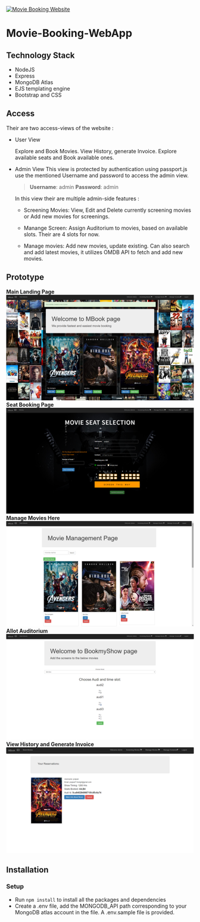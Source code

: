 


[![Movie Booking Website](/sample/movie_booking.gif)]()

# Movie-Booking-WebApp

## Technology Stack
- NodeJS
- Express
- MongoDB Atlas
- EJS templating engine
- Bootstrap and CSS


## Access
Their are two access-views of the website :
- User View

  Explore and Book Movies. View History, generate Invoice. Explore available seats and Book available ones.
  
- Admin View
    This view is protected by authentication using passport.js
    use the mentioned Username and password to access the admin view.
   >**Username**: admin
   >**Password**: admin
    
    In this view their are multiple admin-side features :
    
   - Screening Movies: View, Edit and Delete currently screening movies or Add new movies for screenings.
    
   - Manange Screen: Assign Auditorium to movies, based on available slots. Their are 4 slots for now.
    
   - Manage movies: Add new movies, update existing. Can also search and add latest movies, it utilizes    OMDB API to fetch and add new movies.

## Prototype
**Main Landing Page**
[![Movie Booking Website](/sample/images/main_page.png)]()
**Seat Booking Page**
[![Movie Booking Website](/sample/images/booking_page.png)]()
**Manage Movies Here**
[![Movie Booking Website](/sample/images/movies_page.png)]()
**Allot Auditorium**
[![Movie Booking Website](/sample/images/admin_page.png)]()
**View History and Generate Invoice**
[![Movie Booking Website](/sample/images/invoice.png)]()



## Installation


### Setup
- Run `npm install` to install all the packages and dependencies
- Create a .env file, add the MONGODB_API path corresponding to your MongoDB atlas account in the file.
   A .env.sample file is provided.


